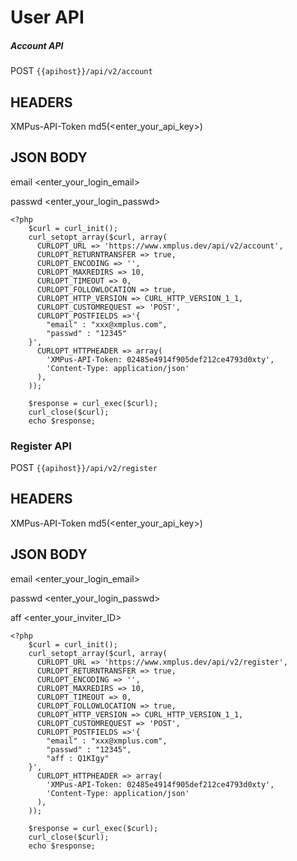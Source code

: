 # User API


##### Account API

POST `{{apihost}}/api/v2/account`

HEADERS
------------------------------
XMPus-API-Token     md5(<enter_your_api_key>)

JSON BODY
------------------------------
email  <enter_your_login_email>

passwd  <enter_your_login_passwd>

```
<?php
	$curl = curl_init();
	curl_setopt_array($curl, array(
	  CURLOPT_URL => 'https://www.xmplus.dev/api/v2/account',
	  CURLOPT_RETURNTRANSFER => true,
	  CURLOPT_ENCODING => '',
	  CURLOPT_MAXREDIRS => 10,
	  CURLOPT_TIMEOUT => 0,
	  CURLOPT_FOLLOWLOCATION => true,
	  CURLOPT_HTTP_VERSION => CURL_HTTP_VERSION_1_1,
	  CURLOPT_CUSTOMREQUEST => 'POST',
	  CURLOPT_POSTFIELDS =>'{
		"email" : "xxx@xmplus.com",
		"passwd" : "12345"
	}',
	  CURLOPT_HTTPHEADER => array(
		'XMPus-API-Token: 02485e4914f905def212ce4793d0xty',
		'Content-Type: application/json'
	  ),
	));

	$response = curl_exec($curl);
	curl_close($curl);
	echo $response;
```

### Register API

POST `{{apihost}}/api/v2/register`

HEADERS
------------------------------
XMPus-API-Token     md5(<enter_your_api_key>)

JSON BODY
------------------------------
email  <enter_your_login_email>

passwd  <enter_your_login_passwd>

aff  <enter_your_inviter_ID>


```
<?php
	$curl = curl_init();
	curl_setopt_array($curl, array(
	  CURLOPT_URL => 'https://www.xmplus.dev/api/v2/register',
	  CURLOPT_RETURNTRANSFER => true,
	  CURLOPT_ENCODING => '',
	  CURLOPT_MAXREDIRS => 10,
	  CURLOPT_TIMEOUT => 0,
	  CURLOPT_FOLLOWLOCATION => true,
	  CURLOPT_HTTP_VERSION => CURL_HTTP_VERSION_1_1,
	  CURLOPT_CUSTOMREQUEST => 'POST',
	  CURLOPT_POSTFIELDS =>'{
		"email" : "xxx@xmplus.com",
		"passwd" : "12345",
		"aff : Q1KIgy"
	}',
	  CURLOPT_HTTPHEADER => array(
		'XMPus-API-Token: 02485e4914f905def212ce4793d0xty',
		'Content-Type: application/json'
	  ),
	));

	$response = curl_exec($curl);
	curl_close($curl);
	echo $response;
```